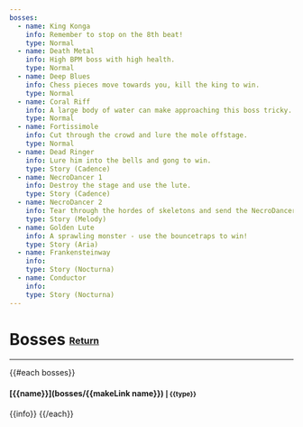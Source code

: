 ```yaml
---
bosses:
  - name: King Konga
    info: Remember to stop on the 8th beat!
    type: Normal
  - name: Death Metal
    info: High BPM boss with high health.
    type: Normal
  - name: Deep Blues
    info: Chess pieces move towards you, kill the king to win.
    type: Normal
  - name: Coral Riff
    info: A large body of water can make approaching this boss tricky.
    type: Normal
  - name: Fortissimole
    info: Cut through the crowd and lure the mole offstage.
    type: Normal
  - name: Dead Ringer
    info: Lure him into the bells and gong to win.
    type: Story (Cadence)
  - name: NecroDancer 1
    info: Destroy the stage and use the lute.
    type: Story (Cadence)
  - name: NecroDancer 2
    info: Tear through the hordes of skeletons and send the NecroDancer to a fiery death.
    type: Story (Melody)
  - name: Golden Lute
    info: A sprawling monster - use the bouncetraps to win!
    type: Story (Aria)
  - name: Frankensteinway
    info: 
    type: Story (Nocturna)
  - name: Conductor
    info: 
    type: Story (Nocturna)
---  
```

# Bosses <small><sub><sup>[Return](.)</sup></sub></small>
---  
{{#each bosses}}
#### [{{name}}](bosses/{{makeLink name}}) <small>| {{type}} </small>  
{{info}}
{{/each}}